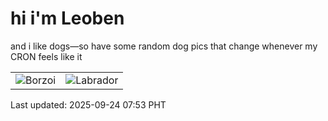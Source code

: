 # hi i'm Leoben

and i like dogs—so have some random dog pics that change whenever my CRON feels like it

|  |  |
|--------|----------|
| ![Borzoi](https://random-dog-vercel.vercel.app/api/random-borzoi?v=1758671616) | ![Labrador](https://random-dog-vercel.vercel.app/api/random-labrador?v=1758671616) |

Last updated: 2025-09-24 07:53 PHT
